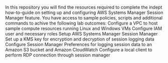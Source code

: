 In this repository you will find the resources required to complete the indept how-to-guide on setting up and configuring AWS Systems Manager Session Manager feature. You have access to sample policies, scripts and additional commands to achive the following lab outcomes:
Configure a VPC to host sample compute resources running Linux and Windows VMs
Configure IAM user and necessary roles
Setup AWS Systems Manager Session Manager
Set up a KMS key for encryption and decryption of session logging data
Configure Session Manager Preferences for logging session data to an Amazon S3 bucket and Amazon CloudWatch
Configure a local client to perform RDP connection through session manager
